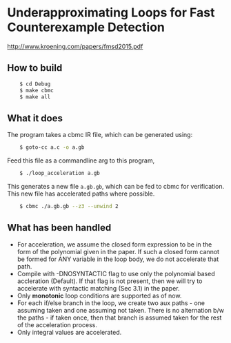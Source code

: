 # Underapproximating Loops for Fast Counterexample Detection

http://www.kroening.com/papers/fmsd2015.pdf

## How to build

``` bash
    $ cd Debug
    $ make cbmc
    $ make all
```

## What it does

The program takes a cbmc IR file, which can be generated using: 

```bash 
    $ goto-cc a.c -o a.gb
```

Feed this file as a commandline arg to this program, 

```bash 
    $ ./loop_acceleration a.gb
```
This generates a new file ` a.gb.gb `, which can be fed to cbmc
for verification. This new file has accelerated paths where
possible. 

```bash 
    $ cbmc ./a.gb.gb --z3 --unwind 2
```
   
## What has been handled

* For acceleration, we assume the closed form expression
to be in the form of the polynomial given in the paper. If such
a closed form cannot be formed for ANY variable in the loop body,
we do not accelerate that path.
* Compile with -DNOSYNTACTIC flag to use only the polynomial 
based accleration (Default). If that flag is not present, 
then we will try to accelerate with syntactic matching (Sec 3.1)
in the paper. 
* Only **monotonic** loop conditions are supported as of now. 
* For each if/else branch in the loop, we create two aux paths - 
one assuming taken and one assuming not taken. There is no 
alternation b/w the paths - if taken once, then that branch is
assumed taken for the rest of the acceleration process. 
* Only integral values are accelerated. 
 
